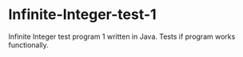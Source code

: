 # Infinite-Integer-test-1
Infinite Integer test program 1 written in Java. Tests if program works functionally.
